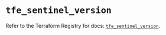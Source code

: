 # `tfe_sentinel_version`

Refer to the Terraform Registry for docs: [`tfe_sentinel_version`](https://registry.terraform.io/providers/hashicorp/tfe/0.54.0/docs/resources/sentinel_version).
